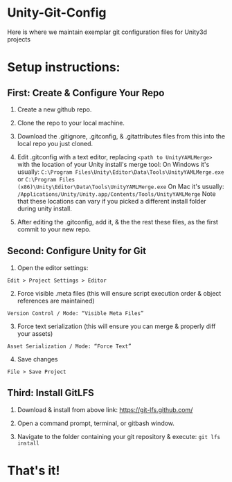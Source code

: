 # Unity-Git-Config
Here is where we maintain exemplar git configuration files for Unity3d projects

# Setup instructions:

## First: Create & Configure Your Repo 

1. Create a new github repo.

2. Clone the repo to your local machine.

3. Download the .gitignore, .gitconfig, & .gitattributes files from this into the local repo you just cloned.

4. Edit .gitconfig with a text editor, replacing `<path to UnityYAMLMerge>` with the location of your Unity install's merge tool: 
On Windows it's usually: `C:\Program Files\Unity\Editor\Data\Tools\UnityYAMLMerge.exe` or `C:\Program Files (x86)\Unity\Editor\Data\Tools\UnityYAMLMerge.exe`
On Mac it's usually: `/Applications/Unity/Unity.app/Contents/Tools/UnityYAMLMerge`
Note that these locations can vary if you picked a different install folder during unity install.

5. After editing the .gitconfig, add it, & the the rest these files, as the first commit to your new repo.

## Second: Configure Unity for Git

1. Open the editor settings:

`Edit > Project Settings > Editor`

2. Force visible .meta files (this will ensure script execution order & object references are maintained)

`Version Control / Mode: “Visible Meta Files”`

3. Force text serialization (this will ensure you can merge & properly diff your assets)

`Asset Serialization / Mode: “Force Text”`

4. Save changes

`File > Save Project`

## Third: Install GitLFS 

1. Download & install from above link: https://git-lfs.github.com/

2. Open a command prompt, terminal, or gitbash window. 

3. Navigate to the folder containing your git repository & execute: `git lfs install`

# That's it!
